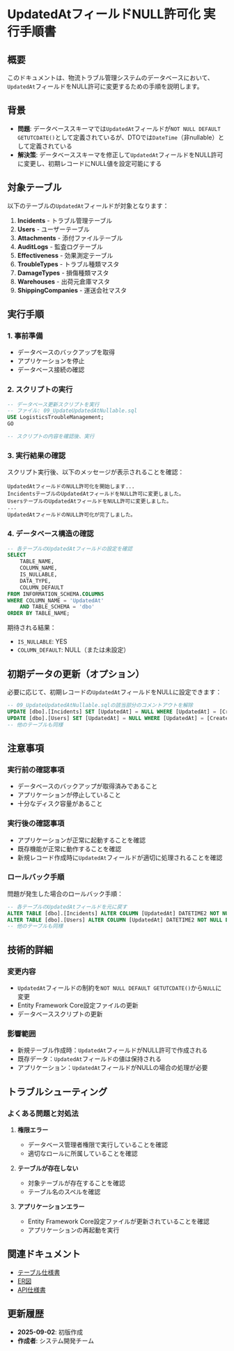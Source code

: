 # UpdatedAtフィールドNULL許可化 実行手順書

## 概要
このドキュメントは、物流トラブル管理システムのデータベースにおいて、`UpdatedAt`フィールドをNULL許可に変更するための手順を説明します。

## 背景
- **問題**: データベーススキーマでは`UpdatedAt`フィールドが`NOT NULL DEFAULT GETUTCDATE()`として定義されているが、DTOでは`DateTime`（非nullable）として定義されている
- **解決策**: データベーススキーマを修正して`UpdatedAt`フィールドをNULL許可に変更し、初期レコードにNULL値を設定可能にする

## 対象テーブル
以下のテーブルの`UpdatedAt`フィールドが対象となります：

1. **Incidents** - トラブル管理テーブル
2. **Users** - ユーザーテーブル
3. **Attachments** - 添付ファイルテーブル
4. **AuditLogs** - 監査ログテーブル
5. **Effectiveness** - 効果測定テーブル
6. **TroubleTypes** - トラブル種類マスタ
7. **DamageTypes** - 損傷種類マスタ
8. **Warehouses** - 出荷元倉庫マスタ
9. **ShippingCompanies** - 運送会社マスタ

## 実行手順

### 1. 事前準備
- データベースのバックアップを取得
- アプリケーションを停止
- データベース接続の確認

### 2. スクリプトの実行
```sql
-- データベース更新スクリプトを実行
-- ファイル: 09_UpdateUpdatedAtNullable.sql
USE LogisticsTroubleManagement;
GO

-- スクリプトの内容を確認後、実行
```

### 3. 実行結果の確認
スクリプト実行後、以下のメッセージが表示されることを確認：
```
UpdatedAtフィールドのNULL許可化を開始します...
IncidentsテーブルのUpdatedAtフィールドをNULL許可に変更しました。
UsersテーブルのUpdatedAtフィールドをNULL許可に変更しました。
...
UpdatedAtフィールドのNULL許可化が完了しました。
```

### 4. データベース構造の確認
```sql
-- 各テーブルのUpdatedAtフィールドの設定を確認
SELECT 
    TABLE_NAME,
    COLUMN_NAME,
    IS_NULLABLE,
    DATA_TYPE,
    COLUMN_DEFAULT
FROM INFORMATION_SCHEMA.COLUMNS 
WHERE COLUMN_NAME = 'UpdatedAt' 
    AND TABLE_SCHEMA = 'dbo'
ORDER BY TABLE_NAME;
```

期待される結果：
- `IS_NULLABLE`: YES
- `COLUMN_DEFAULT`: NULL（または未設定）

## 初期データの更新（オプション）

必要に応じて、初期レコードの`UpdatedAt`フィールドをNULLに設定できます：

```sql
-- 09_UpdateUpdatedAtNullable.sqlの該当部分のコメントアウトを解除
UPDATE [dbo].[Incidents] SET [UpdatedAt] = NULL WHERE [UpdatedAt] = [CreatedAt];
UPDATE [dbo].[Users] SET [UpdatedAt] = NULL WHERE [UpdatedAt] = [CreatedAt];
-- 他のテーブルも同様
```

## 注意事項

### 実行前の確認事項
- データベースのバックアップが取得済みであること
- アプリケーションが停止していること
- 十分なディスク容量があること

### 実行後の確認事項
- アプリケーションが正常に起動することを確認
- 既存機能が正常に動作することを確認
- 新規レコード作成時に`UpdatedAt`フィールドが適切に処理されることを確認

### ロールバック手順
問題が発生した場合のロールバック手順：

```sql
-- 各テーブルのUpdatedAtフィールドを元に戻す
ALTER TABLE [dbo].[Incidents] ALTER COLUMN [UpdatedAt] DATETIME2 NOT NULL DEFAULT GETUTCDATE();
ALTER TABLE [dbo].[Users] ALTER COLUMN [UpdatedAt] DATETIME2 NOT NULL DEFAULT GETUTCDATE();
-- 他のテーブルも同様
```

## 技術的詳細

### 変更内容
- `UpdatedAt`フィールドの制約を`NOT NULL DEFAULT GETUTCDATE()`から`NULL`に変更
- Entity Framework Core設定ファイルの更新
- データベーススクリプトの更新

### 影響範囲
- 新規テーブル作成時：`UpdatedAt`フィールドがNULL許可で作成される
- 既存データ：`UpdatedAt`フィールドの値は保持される
- アプリケーション：`UpdatedAt`フィールドがNULLの場合の処理が必要

## トラブルシューティング

### よくある問題と対処法

1. **権限エラー**
   - データベース管理者権限で実行していることを確認
   - 適切なロールに所属していることを確認

2. **テーブルが存在しない**
   - 対象テーブルが存在することを確認
   - テーブル名のスペルを確認

3. **アプリケーションエラー**
   - Entity Framework Core設定ファイルが更新されていることを確認
   - アプリケーションの再起動を実行

## 関連ドキュメント
- [テーブル仕様書](../docs/テーブル仕様書.md)
- [ER図](../docs/ER図.md)
- [API仕様書](../docs/API仕様書.md)

## 更新履歴
- **2025-09-02**: 初版作成
- **作成者**: システム開発チーム
